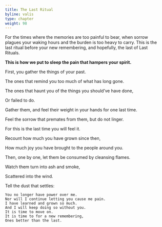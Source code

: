 ```yaml
---
title: The Last Ritual
byline: valis
type: chapter
weight: 98
---
```

For the times where the memories are too painful to bear, when sorrow plagues your waking hours and the burden is too heavy to carry. This is the last ritual before your new remembering, and hopefully, the last of Last Rituals.

**This is how we put to sleep the pain that hampers your spirit.**

First, you gather the things of your past. 

The ones that remind you too much of what has long gone.

The ones that haunt you of the things you should’ve have done,

Or failed to do.

Gather them, and feel their weight in your hands for one last time. 

Feel the sorrow that premates from them, but do not linger. 

For this is the last time you will feel it. 

Recount how much you have grown since then,

How much joy you have brought to the people around you. 

Then, one by one, let them be consumed by cleansing flames. 

Watch them turn into ash and smoke, 

Scattered into the wind. 

Tell the dust that settles:

	You no longer have power over me.
	Nor will I continue letting you cause me pain.
	I have learned and grown so much.
	And I will keep doing so without you.
	It is time to move on.
	It is time to for a new remembering,
	Ones better than the last.